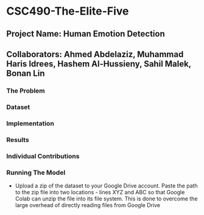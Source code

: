 # CSC490-The-Elite-Five
## Project Name: Human Emotion Detection
## Collaborators: Ahmed Abdelaziz, Muhammad Haris Idrees, Hashem Al-Hussieny, Sahil Malek, Bonan Lin 

### The Problem

### Dataset

### Implementation

### Results

### Individual Contributions

### Running The Model
- Upload a zip of the dataset to your Google Drive account. Paste the path to the zip file into two locations - lines XYZ and ABC so that Google Colab can unzip the file into its file system. This is done to overcome the large overhead of directly reading files from Google Drive

